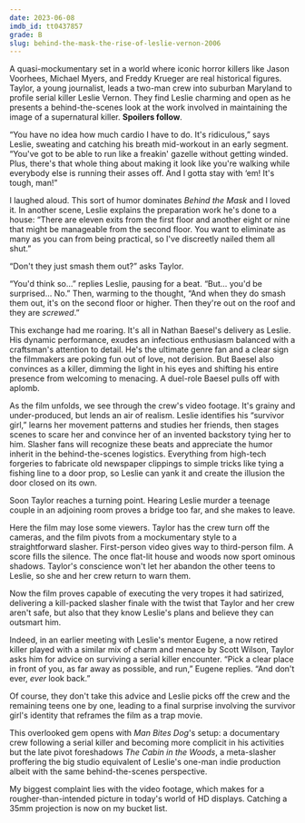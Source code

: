```yaml
---
date: 2023-06-08
imdb_id: tt0437857
grade: B
slug: behind-the-mask-the-rise-of-leslie-vernon-2006
---
```


A quasi-mockumentary set in a world where iconic horror killers like Jason Voorhees, Michael Myers, and Freddy Krueger are real historical figures. Taylor, a young journalist, leads a two-man crew into suburban Maryland to profile serial killer Leslie Vernon. They find Leslie charming and open as he presents a behind-the-scenes look at the work involved in maintaining the image of a supernatural killer. **Spoilers follow**.

<!-- end -->

“You have no idea how much cardio I have to do. It's ridiculous,” says Leslie, sweating and catching his breath mid-workout in an early segment. “You've got to be able to run like a freakin' gazelle without getting winded. Plus, there's that whole thing about making it look like you're walking while everybody else is running their asses off. And I gotta stay with ‘em! It's tough, man!”

I laughed aloud. This sort of humor dominates _Behind the Mask_ and I loved it. In another scene, Leslie explains the preparation work he's done to a house: “There are eleven exits from the first floor and another eight or nine that might be manageable from the second floor. You want to eliminate as many as you can from being practical, so I've discreetly nailed them all shut.”

“Don't they just smash them out?” asks Taylor.

“You'd think so…” replies Leslie, pausing for a beat. “But… you'd be surprised… No.” Then, warming to the thought, “And when they do smash them out, it's on the second floor or higher. Then they're out on the roof and they are _screwed_.”

This exchange had me roaring. It's all in Nathan Baesel's delivery as Leslie. His dynamic performance, exudes an infectious enthusiasm balanced with a craftsman's attention to detail. He's the ultimate genre fan and a clear sign the filmmakers are poking fun out of love, not derision. But Baesel also convinces as a killer, dimming the light in his eyes and shifting his entire presence from welcoming to menacing. A duel-role Baesel pulls off with aplomb.

As the film unfolds, we see through the crew's video footage. It's grainy and under-produced, but lends an air of realism. Leslie identifies his “survivor girl,” learns her movement patterns and studies her friends, then stages scenes to scare her and convince her of an invented backstory tying her to him. Slasher fans will recognize these beats and appreciate the humor inherit in the behind-the-scenes logistics. Everything from high-tech forgeries to fabricate old newspaper clippings to simple tricks like tying a fishing line to a door prop, so Leslie can yank it and create the illusion the door closed on its own.

Soon Taylor reaches a turning point. Hearing Leslie murder a teenage couple in an adjoining room proves a bridge too far, and she makes to leave.

Here the film may lose some viewers. Taylor has the crew turn off the cameras, and the film pivots from a mockumentary style to a straightforward slasher. First-person video gives way to third-person film. A score fills the silence. The once flat-lit house and woods now sport ominous shadows. Taylor's conscience won't let her abandon the other teens to Leslie, so she and her crew return to warn them.

Now the film proves capable of executing the very tropes it had satirized, delivering a kill-packed slasher finale with the twist that Taylor and her crew aren't safe, but also that they know Leslie's plans and believe they can outsmart him.

Indeed, in an earlier meeting with Leslie's mentor Eugene, a now retired killer played with a similar mix of charm and menace by Scott Wilson, Taylor asks him for advice on surviving a serial killer encounter. “Pick a clear place in front of you, as far away as possible, and run,” Eugene replies. “And don't ever, _ever_ look back.”

Of course, they don't take this advice and Leslie picks off the crew and the remaining teens one by one, leading to a final surprise involving the survivor girl's identity that reframes the film as a trap movie.

This overlooked gem opens with _Man Bites Dog_'s setup: a documentary crew following a serial killer and becoming more complicit in his activities but the late pivot foreshadows _The Cabin in the Woods_, a meta-slasher proffering the big studio equivalent of Leslie's one-man indie production albeit with the same behind-the-scenes perspective.

My biggest complaint lies with the video footage, which makes for a rougher-than-intended picture in today's world of HD displays. Catching a 35mm projection is now on my bucket list.
